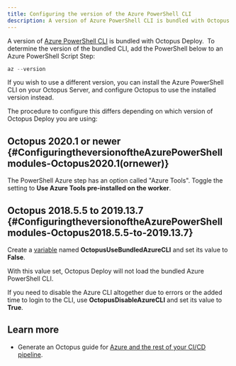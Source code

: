 ```yaml
---
title: Configuring the version of the Azure PowerShell CLI
description: A version of Azure PowerShell CLI is bundled with Octopus Deploy and it's possible to configure which version you wish to use in your deployments.
---
```


A version of [Azure PowerShell CLI](https://docs.microsoft.com/cli/azure/) is bundled with Octopus Deploy.  To determine the version of the bundled CLI, add the PowerShell below to an Azure PowerShell Script Step:

```powershell
az --version
```

If you wish to use a different version, you can install the Azure PowerShell CLI on your Octopus Server, and configure Octopus to use the installed version instead. 

The procedure to configure this differs depending on which version of Octopus Deploy you are using:

## Octopus 2020.1 or newer {#ConfiguringtheversionoftheAzurePowerShellmodules-Octopus2020.1(ornewer)}

The PowerShell Azure step has an option called "Azure Tools". Toggle the setting to **Use Azure Tools pre-installed on the worker**.

## Octopus 2018.5.5 to 2019.13.7 {#ConfiguringtheversionoftheAzurePowerShellmodules-Octopus2018.5.5-to-2019.13.7}

Create a [variable](/docs/projects/variables/index.md) named **OctopusUseBundledAzureCLI** and set its value to **False**.

With this value set, Octopus Deploy will not load the bundled Azure PowerShell CLI.


If you need to disable the Azure CLI altogether due to errors or the added time to login to the CLI, use **OctopusDisableAzureCLI** and set its value to **True**.

## Learn more

- Generate an Octopus guide for [Azure and the rest of your CI/CD pipeline](https://octopus.com/docs/guides?destination=Azure%20websites).
